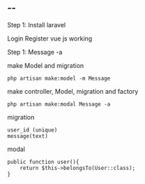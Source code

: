 --
----

Step 1: Install laravel

Login Register vue js working

Step 1: Message -a

make Model and migration

```text
php artisan make:model -m Message
```

make controller, Model, migration and factory

```
php artisan make:modal Message -a
``` 

migration
```text
user_id (unique)
message(text)
```


modal
```text
public function user(){
    return $this->belongsTo(User::class);
}
```

